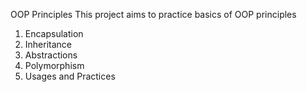 OOP Principles
This project aims to practice basics of OOP principles 
1. Encapsulation
2. Inheritance
3. Abstractions
4. Polymorphism
5. Usages and Practices
